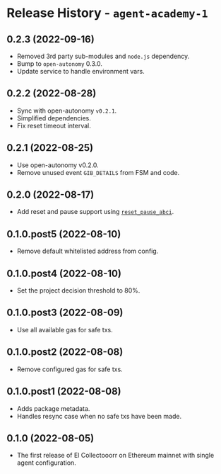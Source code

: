 # Release History - `agent-academy-1`

## 0.2.3 (2022-09-16)

- Removed 3rd party sub-modules and `node.js` dependency.
- Bump to `open-autonomy` 0.3.0.
- Update service to handle environment vars.

## 0.2.2 (2022-08-28)

- Sync with open-autonomy `v0.2.1`.
- Simplified dependencies. 
- Fix reset timeout interval.

## 0.2.1 (2022-08-25)

- Use open-autonomy v0.2.0.
- Remove unused event `GIB_DETAILS` from FSM and code.

## 0.2.0 (2022-08-17)

- Add reset and pause support using [`reset_pause_abci`](https://github.com/valory-xyz/open-autonomy/tree/v0.1.6/packages/valory/skills/reset_pause_abci).

## 0.1.0.post5 (2022-08-10)

- Remove default whitelisted address from config.

## 0.1.0.post4 (2022-08-10)

- Set the project decision threshold to 80%.

## 0.1.0.post3 (2022-08-09)

- Use all available gas for safe txs. 

## 0.1.0.post2 (2022-08-08)

- Remove configured gas for safe txs.   

## 0.1.0.post1 (2022-08-08)

- Adds package metadata.
- Handles resync case when no safe txs have been made.

## 0.1.0 (2022-08-05)

- The first release of El Collectooorr on Ethereum mainnet with single agent configuration.

